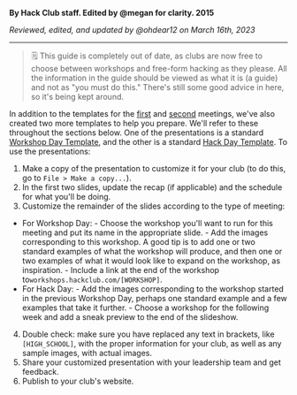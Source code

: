 __By Hack Club staff. Edited by @megan for clarity. 2015__

_Reviewed, edited, and updated by @ohdear12 on March 16th, 2023_

---

> 🗒 This guide is completely out of date, as clubs are now free to choose between workshops and free-form hacking as they please. All the information in the guide should be viewed as what it is (a guide) and not as "you must do this." There's still some good advice in here, so it's being kept around.

In addition to the templates for the [first](https://docs.google.com/presentation/d/1QhErlJS6rnqu78guPBWuJ1SUyPJKLbxzLNuSN9qVw0c/edit) and [second](https://docs.google.com/presentation/d/1WCerU9JhJY6L5kM7SrIlYcABwxpqcjmxmSRXilvWAaY/edit) meetings, we've also created two more templates to help you prepare. We'll refer to these throughout the sections below. One of the presentations is a standard [Workshop Day Template](https://docs.google.com/presentation/d/1LnbH5c7K-V608jMXNk3VyoVaZLaEuet7faHZCbYhOCs/edit), and the other is a standard [Hack Day Template](https://docs.google.com/presentation/d/1uIcNYRY5ZLaLgEMO_1p-ZPmdaxeh1osy-0UpDjG2Z7w/edit). To use the presentations:

1. Make a copy of the presentation to customize it for your club (to do this, go to `File > Make a copy...`).
2. In the first two slides, update the recap (if applicable) and the schedule for what you'll be doing.
3. Customize the remainder of the slides according to the type of meeting:
  -  For Workshop Day:
    -   Choose the workshop you'll want to run for this meeting and put its name in the appropriate slide.
    -   Add the images corresponding to this workshop. A good tip is to add one or two standard examples of what the workshop will produce, and then one or two examples of what it would look like to expand on the workshop, as inspiration.
    -   Include a link at the end of the workshop to`workshops.hackclub.com/[WORKSHOP]`.
  -  For Hack Day:
    -   Add the images corresponding to the workshop started in the previous Workshop Day, perhaps one standard example and a few examples that take it further.
    -   Choose a workshop for the following week and add a sneak preview to the end of the slideshow.
4. Double check: make sure you have replaced any text in brackets, like `[HIGH_SCHOOL]`, with the proper information for your club, as well as any sample images, with actual images.
5. Share your customized presentation with your leadership team and get feedback.
6. Publish to your club's website.
